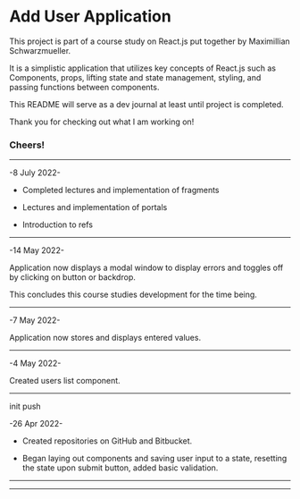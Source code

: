 # Add User Application

This project is part of a course study on React.js put together by Maximillian Schwarzmueller.

It is a simplistic application that utilizes key concepts of React.js such as Components, props, lifting state and state management, styling, and passing functions between components.

This README will serve as a dev journal at least until project is completed.

Thank you for checking out what I am working on!

### Cheers!

---

-8 July 2022-

- Completed lectures and implementation of fragments

- Lectures and implementation of portals

- Introduction to refs

---

-14 May 2022-

Application now displays a modal window to display errors and toggles off by clicking on button or backdrop.

This concludes this course studies development for the time being.

---

-7 May 2022-

Application now stores and displays entered values.

---

-4 May 2022-

Created users list component.

---

init push

-26 Apr 2022-

- Created repositories on GitHub and Bitbucket.

- Began laying out components and saving user input to a state, resetting the state upon submit button, added basic validation.

---

---
